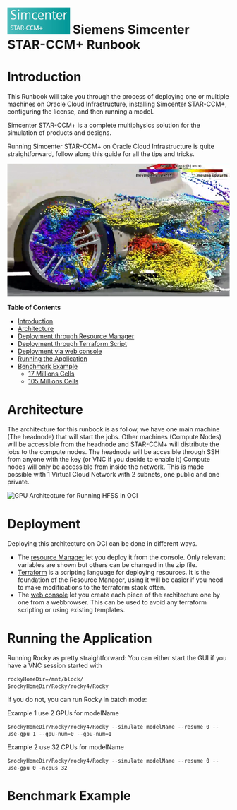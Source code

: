 # <img src="https://github.com/oci-hpc/oci-hpc-runbook-StarCCM/raw/master/Images/STARCCM_logo.png" height="60"> Siemens Simcenter STAR-CCM+ Runbook

# Introduction
This Runbook will take you through the process of deploying one or multiple machines on Oracle Cloud Infrastructure, installing Simcenter STAR-CCM+, configuring the license, and then running a model.

Simcenter STAR-CCM+ is a complete multiphysics solution for the simulation of products and designs.

Running Simcenter STAR-CCM+ on Oracle Cloud Infrastructure is quite straightforward, follow along this guide for all the tips and tricks. 
<p align="center">
<img src="https://github.com/oci-hpc/oci-hpc-runbook-StarCCM/raw/master/Images/Screenshot 2019-07-09 at 14.50.19.png" height="300" >
 </p>
 
**Table of Contents**
- [Introduction](#introduction)
- [Architecture](#architecture)
- [Deployment through Resource Manager](https://github.com/oci-hpc/oci-hpc-runbook-StarCCM/blob/master/Documentation/ResourceManager.md#deployment-through-resource-manager)
- [Deployment through Terraform Script](https://github.com/oci-hpc/oci-hpc-runbook-StarCCM/blob/master/Documentation/terraform.md#deployment-through-terraform-script)
- [Deployment via web console](https://github.com/oci-hpc/oci-hpc-runbook-StarCCM/blob/master/Documentation/ManualDeployment.md#deployment-via-web-console)
- [Running the Application](#running-the-application)
- [Benchmark Example](#benchmark-example)
  - [17 Millions Cells](#17-millions-cells)
  - [105 Millions Cells](#105-millions-cells)
 
# Architecture
The architecture for this runbook is as follow, we have one main machine (The headnode) that will start the jobs. Other machines (Compute Nodes) will be accessible from the headnode and STAR-CCM+ will distribute the jobs to the compute nodes. The headnode will be accesible through SSH from anyone with the key (or VNC if you decide to enable it) Compute nodes will only be accessible from inside the network. This is made possible with 1 Virtual Cloud Network with 2 subnets, one public and one private.   

![](https://github.com/oci-hpc/oci-hpc-runbook-shared/blob/master/images/HPC_arch_draft.png "GPU Architecture for Running HFSS in OCI")

# Deployment

Deploying this architecture on OCI can be done in different ways.
* The [resource Manager](https://github.com/oci-hpc/oci-hpc-runbook-Rocky/blob/master/Documentation/ResourceManager.md#deployment-through-resource-manager) let you deploy it from the console. Only relevant variables are shown but others can be changed in the zip file. 
* [Terraform](https://github.com/oci-hpc/oci-hpc-runbook-Rocky/blob/master/Documentation/terraform.md#terraform-installation) is a scripting language for deploying resources. It is the foundation of the Resource Manager, using it will be easier if you need to make modifications to the terraform stack often. 
* The [web console](https://github.com/oci-hpc/oci-hpc-runbook-Rocky/blob/master/Documentation/ManualDeployment.md#deployment-via-web-console) let you create each piece of the architecture one by one from a webbrowser. This can be used to avoid any terraform scripting or using existing templates. 

# Running the Application
Running Rocky as pretty straightforward: 
You can either start the GUI if you have a VNC session started with 
```
rockyHomeDir=/mnt/block/
$rockyHomeDir/Rocky/rocky4/Rocky
```

If you do not, you can run Rocky in batch mode:

Example 1 use 2 GPUs for modelName
```
$rockyHomeDir/Rocky/rocky4/Rocky --simulate modelName --resume 0 --use-gpu 1 --gpu-num=0 --gpu-num=1 
```
Example 2 use 32 CPUs for modelName
```
$rockyHomeDir/Rocky/rocky4/Rocky --simulate modelName --resume 0 --use-gpu 0 -ncpus 32
```

# Benchmark Example
## 

## 
